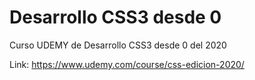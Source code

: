 # Desarrollo CSS3 desde 0
 Curso UDEMY de Desarrollo CSS3 desde 0 del 2020
 
 Link:
 https://www.udemy.com/course/css-edicion-2020/
